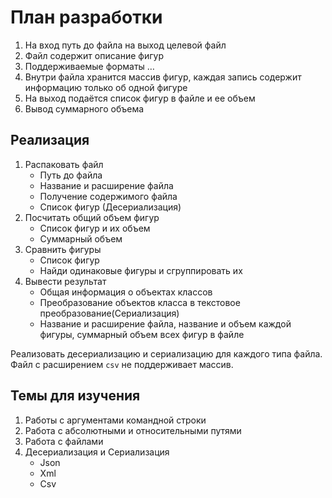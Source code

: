 #       План разработки

1.	На вход путь до файла на выход целевой файл
2.	Файл содержит описание фигур
3.	Поддерживаемые форматы …
4.	Внутри файла хранится массив фигур, каждая запись содержит информацию только об одной фигуре
5.	На выход подаётся список фигур в файле и ее объем
6.	Вывод суммарного объема

##	Реализация

1.	Распаковать файл
	- Путь до файла
	- Название и расширение файла
	- Получение содержимого файла
	- Список фигур (Десериализация)
2.	Посчитать общий объем фигур
	- Список фигур и их объем
	- Суммарный объем
3.	Сравнить фигуры
	- Список фигур
	- Найди одинаковые фигуры и сгруппировать их
4.	Вывести результат
	- Общая информация о объектах классов
	- Преобразование объектов класса в текстовое преобразование(Сериализация)
	- Название и расширение файла, название и объем каждой фигуры, суммарный объем всех фигур в файле

Реализовать десериализацию и сериализацию для каждого типа файла.
Файл с расширением `csv` не поддерживает массив.



## Темы для изучения
 
1.	Работы с аргументами командной строки
2.	Работа с абсолютными и относительными путями
3.	Работа с файлами
4.	Десериализация и Сериализация  
	- Json
	- Xml
	- Csv